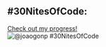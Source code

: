 ## #30NitesOfCode:
  [Check out my progress!](https://www.codedex.io/@joaogonp/30-nites-of-code)  
  ![@joaogonp #30NitesOfCode](https://www.codedex.io/api/petStatus?user=joaogonp)
<!--
**joaogonp/joaogonp** is a ✨ _special_ ✨ repository because its `README.md` (this file) appears on your GitHub profile.

Here are some ideas to get you started:

- 🔭 I’m currently working on ...
- 🌱 I’m currently learning ...
- 👯 I’m looking to collaborate on ...
- 🤔 I’m looking for help with ...
- 💬 Ask me about ...
- 📫 How to reach me: ...
- 😄 Pronouns: ...
- ⚡ Fun fact: ...
-->

